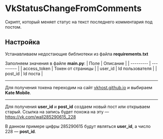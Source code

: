 # VkStatusChangeFromComments

Скрипт, который меняет статус на текст последнего комментария под постом.

## Настройка

Устанавливаем недостающие библиотеки из файла **requirements.txt**

Заполняем значения в файле **main.py**:
| Поле | Описание |
| --------- | --------- |
| access_token | Токен от страницы |
| user_id | Id пользователя |
| post_id | Id поста |
____
Для получения токена переходим на сайт [vkhost.github.io](https://vkhost.github.io/) и выбираем **Kate Mobile**.
____
Для получения **user_id** и **post_id** создаем новый пост или открываем старый. Ссылка на запись будет похожа на эту — https://vk.com/wall285290615_228

В данном примере цифры 285290615 будут являться **user_id**, а число 228 — **post_id**.
